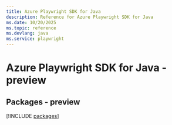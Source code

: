 ```yaml
---
title: Azure Playwright SDK for Java
description: Reference for Azure Playwright SDK for Java
ms.date: 10/20/2025
ms.topic: reference
ms.devlang: java
ms.service: playwright
---
```

# Azure Playwright SDK for Java - preview
## Packages - preview
[!INCLUDE [packages](playwright-index.md)]